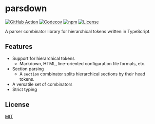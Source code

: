 # parsdown

[![GitHub Action](https://img.shields.io/github/actions/workflow/status/raviqqe/parsdown/test.yaml?branch=main&style=flat-square)](https://github.com/raviqqe/parsdown/actions)
[![Codecov](https://img.shields.io/codecov/c/github/raviqqe/parsdown.svg?style=flat-square)](https://codecov.io/gh/raviqqe/parsdown)
[![npm](https://img.shields.io/npm/v/@raviqqe/parsdown?style=flat-square)](https://www.npmjs.com/package/@raviqqe/parsdown)
[![License](https://img.shields.io/github/license/raviqqe/parsdown.svg?style=flat-square)](LICENSE)

A parser combinator library for hierarchical tokens written in TypeScript.

## Features

- Support for hierarchical tokens
  - Markdown, HTML, line-oriented configuration file formats, etc.
- Section parsing
  - A `section` combinator splits hierarchical sections by their head tokens.
- A versatile set of combinators
- Strict typing

## License

[MIT](LICENSE)

